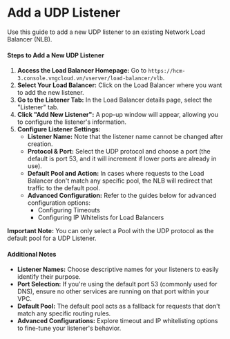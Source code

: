 # Add a UDP Listener

Use this guide to add a new UDP listener to an existing Network Load Balancer (NLB).

#### Steps to Add a New UDP Listener

1. **Access the Load Balancer Homepage:** Go to `https://hcm-3.console.vngcloud.vn/vserver/load-balancer/vlb`.
2. **Select Your Load Balancer:** Click on the Load Balancer where you want to add the new listener.
3. **Go to the Listener Tab:** In the Load Balancer details page, select the "Listener" tab.
4. **Click "Add New Listener":** A pop-up window will appear, allowing you to configure the listener's information.
5. **Configure Listener Settings:**
   * **Listener Name:** Note that the listener name cannot be changed after creation.
   * **Protocol & Port:** Select the UDP protocol and choose a port (the default is port 53, and it will increment if lower ports are already in use).
   * **Default Pool and Action:** In cases where requests to the Load Balancer don't match any specific pool, the NLB will redirect that traffic to the default pool.
   * **Advanced Configuration:** Refer to the guides below for advanced configuration options:
     * Configuring Timeouts
     * Configuring IP Whitelists for Load Balancers

**Important Note:** You can only select a Pool with the UDP protocol as the default pool for a UDP Listener.

#### Additional Notes

* **Listener Names:** Choose descriptive names for your listeners to easily identify their purpose.
* **Port Selection:** If you're using the default port 53 (commonly used for DNS), ensure no other services are running on that port within your VPC.
* **Default Pool:** The default pool acts as a fallback for requests that don't match any specific routing rules.
* **Advanced Configurations:** Explore timeout and IP whitelisting options to fine-tune your listener's behavior.
